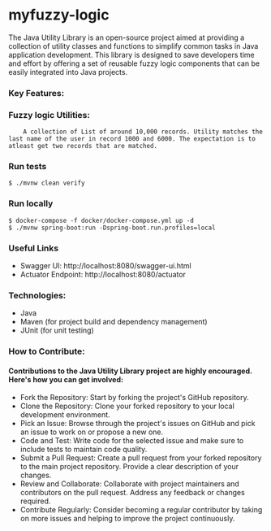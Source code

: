 # myfuzzy-logic
The Java Utility Library is an open-source project aimed at providing a collection of utility classes and functions to simplify common tasks in Java application development. This library is designed to save developers time and effort by offering a set of reusable fuzzy logic components that can be easily integrated into Java projects.

### Key Features:
### Fuzzy logic Utilities:
        A collection of List of around 10,000 records. Utility matches the last name of the user in record 1000 and 6000. The expectation is to atleast get two records that are matched.

### Run tests
`$ ./mvnw clean verify`

### Run locally
```shell
$ docker-compose -f docker/docker-compose.yml up -d
$ ./mvnw spring-boot:run -Dspring-boot.run.profiles=local
```


### Useful Links
* Swagger UI: http://localhost:8080/swagger-ui.html
* Actuator Endpoint: http://localhost:8080/actuator

### Technologies:
* Java
* Maven (for project build and dependency management)
* JUnit (for unit testing)

### How to Contribute:
#### Contributions to the Java Utility Library project are highly encouraged. Here's how you can get involved:

* Fork the Repository: Start by forking the project's GitHub repository.
* Clone the Repository: Clone your forked repository to your local development environment.
* Pick an Issue: Browse through the project's issues on GitHub and pick an issue to work on or propose a new one.
* Code and Test: Write code for the selected issue and make sure to include tests to maintain code quality.
* Submit a Pull Request: Create a pull request from your forked repository to the main project repository. Provide a clear description of your changes.
* Review and Collaborate: Collaborate with project maintainers and contributors on the pull request. Address any feedback or changes required.
* Contribute Regularly: Consider becoming a regular contributor by taking on more issues and helping to improve the project continuously.
